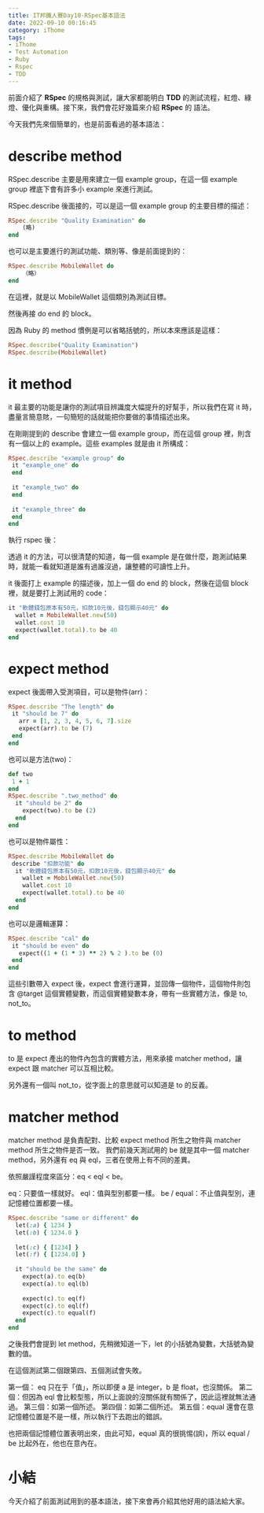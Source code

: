 ```yaml
---
title: IT邦鐵人賽Day10-RSpec基本語法
date: 2022-09-10 00:16:45
category: iThome
tags: 
- iThome
- Test Automation
- Ruby
- Rspec
- TDD
---
```

前面介紹了 **RSpec** 的規格與測試，讓大家都能明白 **TDD** 的測試流程，紅燈、綠燈、優化與重構。接下來，我們會花好幾篇來介紹 **RSpec** 的 語法。

今天我們先來個簡單的，也是前面看過的基本語法：

<!--more-->

# describe method

RSpec.describe 主要是用來建立一個 example group，在這一個 example group 裡底下會有許多小 example 來進行測試。

RSpec.describe 後面接的，可以是這一個 example group 的主要目標的描述：

```ruby
RSpec.describe "Quality Examination" do
	(略)
end
```

也可以是主要進行的測試功能、類別等、像是前面提到的：

```ruby
RSpec.describe MobileWallet do
	（略）
end
```

在這裡，就是以 MobileWallet 這個類別為測試目標。

然後再接 do end 的 block。

因為 Ruby 的 method 慣例是可以省略括號的，所以本來應該是這樣：

```ruby
RSpec.describe("Quality Examination")
RSpec.describe(MobileWallet)
```

# it method

it 最主要的功能是讓你的測試項目辨識度大幅提升的好幫手，所以我們在寫 it 時，盡量言簡意賅，一句簡短的話就能把你要做的事情描述出來。

在剛剛提到的 describe 會建立一個 example group，而在這個 group 裡，則含有一個以上的 example。這些 examples 就是由 it 所構成：

```ruby
RSpec.describe "example group" do
 it "example_one" do
 end
 
 it "example_two" do
 end
 
 it "example_three" do
 end
end
```

執行 rspec 後：

透過 it 的方法，可以很清楚的知道，每一個 example 是在做什麼，跑測試結果時，就能一看就知道是誰有過誰沒過，讓整體的可讀性上升。

it 後面打上 example 的描述後，加上一個 do end 的 block，然後在這個 block 裡，就是要打上測試用的 code：

```ruby
it "軟體錢包原本有50元，扣款10元後，錢包顯示40元" do
  wallet = MobileWallet.new(50)
  wallet.cost 10
  expect(wallet.total).to be 40
end
```

# expect method

expect 後面帶入受測項目，可以是物件(arr)：

```ruby
RSpec.describe "The length" do
 it "should be 7" do
   arr = [1, 2, 3, 4, 5, 6, 7].size
   expect(arr).to be (7)
 end
end
```

也可以是方法(two)：

```ruby 
def two
 1 + 1
end
RSpec.describe ".two_method" do
  it "should be 2" do
    expect(two).to be (2)
  end
end
```

也可以是物件屬性：

```ruby
RSpec.describe MobileWallet do
 describe "扣款功能" do
  it "軟體錢包原本有50元，扣款10元後，錢包顯示40元" do
    wallet = MobileWallet.new(50)
    wallet.cost 10
    expect(wallet.total).to be 40
  end
end
```

也可以是邏輯運算：

```ruby
RSpec.describe "cal" do
 it "should be even" do
   expect((1 + (1 * 3) ** 2) % 2 ).to be (0)
 end
end
```

這些引數帶入 expect 後，expect 會進行運算，並回傳一個物件，這個物件則包含 @target 這個實體變數，而這個實體變數本身，帶有一些實體方法，像是 to, not_to。

# to method

to 是 expect 產出的物件內包含的實體方法，用來承接 matcher method，讓expect 跟 matcher 可以互相比較。

另外還有一個叫 not_to，從字面上的意思就可以知道是 to 的反義。

# matcher method

matcher method 是負責配對、比較 expect method 所生之物件與 matcher method 所生之物件是否一致。
我們前幾天測試用的 be 就是其中一個 matcher method，另外還有 eq 與 eql，三者在使用上有不同的差異。

依照嚴謹程度來區分：eq < eql < be。

eq：只要值一樣就好。
eql：值與型別都要一樣。
be / equal：不止值與型別，連記憶體位置都要一樣。

```ruby
RSpec.describe "same or different" do
  let(:a) { 1234 }
  let(:b) { 1234.0 }
 
  let(:c) { [1234] }
  let(:f) { [1234.0] }
 
  it "should be the same" do
    expect(a).to eq(b)
    expect(a).to eql(b)
 
    expect(c).to eq(f)
    expect(c).to eql(f)
    expect(c).to equal(f)
  end
end
```

之後我們會提到 let method，先稍微知道一下，let 的小括號為變數，大括號為變數的值。

在這個測試第二個跟第四、五個測試會失敗。

第一個： eq 只在乎「值」，所以即便 a 是 integer，b 是 float，也沒關係。
第二個：但因為 eql 會比較型態，所以上面說的沒關係就有關係了，因此這裡就無法通過。
第三個：如第一個所述。
第四個：如第二個所述。
第五個：equal 還會在意記憶體位置是不是一樣，所以執行下去跑出的錯誤。

也把兩個記憶體位置表明出來，由此可知，equal 真的很挑惕(誤)，所以 equal / be 比起外在，他也在意內在。

# 小結
今天介紹了前面測試用到的基本語法，接下來會再介紹其他好用的語法給大家。